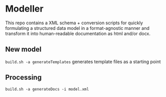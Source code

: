 # Modeller
 
 
This repo contains a XML schema + conversion scripts for quickly formulating a structured data model in a format-agnostic manner and transform it into human-readable documentation as html and/or docx.

## New model

`build.sh -a generateTemplates` generates template files as a starting point 

## Processing

`build.sh -a generateDocs -i model.xml`   
